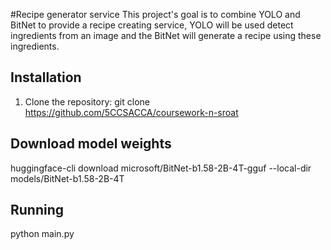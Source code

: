 #Recipe generator service
This project's goal is to combine YOLO and BitNet to provide a recipe creating service, YOLO will be used detect ingredients from an image and the BitNet will generate a recipe using these ingredients.

## Installation
1. Clone the repository:
git clone https://github.com/5CCSACCA/coursework-n-sroat

## Download model weights
huggingface-cli download microsoft/BitNet-b1.58-2B-4T-gguf --local-dir models/BitNet-b1.58-2B-4T

## Running
python main.py
